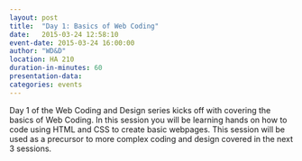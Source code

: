```yaml
---
layout: post
title:  "Day 1: Basics of Web Coding"
date:   2015-03-24 12:58:10
event-date: 2015-03-24 16:00:00
author: "WD&D" 
location: HA 210
duration-in-minutes: 60
presentation-data:
categories: events
---
```


Day 1 of the Web Coding and Design series kicks off with covering the 
basics of Web Coding.  In this session you will be learning hands on how 
to code using HTML and CSS to create basic webpages. This session will 
be used as a precursor to more complex coding and design covered in the 
next 3 sessions.  
